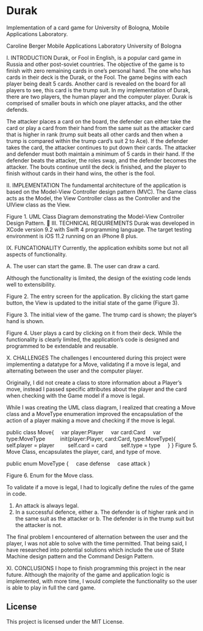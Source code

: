 # Durak

Implementation of a card game for University of Bologna, Mobile Applications Laboratory.

Caroline Berger
Mobile Applications Laboratory
University of Bologna

I. INTRODUCTION
Durak, or Fool in English, is a popular card game in Russia and other post-soviet countries. The objective of the game is to finish with zero remaining cards in one’s personal hand. The one who has cards in their deck is the Durak, or the Fool. The game begins with each player being dealt 5 cards. Another card is revealed on the board for all players to see, this card is the trump suit. In my implementation of Durak, there are two players, the human player and the computer player. Durak is comprised of smaller bouts in which one player attacks, and the other defends. 

The attacker places a card on the board, the defender can either take the card or play a card from their hand from the same suit as the attacker card that is higher in rank (trump suit beats all other cards and then when a trump is compared within the trump card’s suit 2 to Ace).  If the defender takes the card, the attacker continues to put down their cards. The attacker and defender must both maintain a minimum of 5 cards in their hand. If the defender beats the attacker, the roles swap, and the defender becomes the attacker. The bouts continue until the deck is finished, and the player to finish without cards in their hand wins, the other is the fool. 

II. IMPLEMENTATION
The fundamental architecture of the application is based on the Model-View Controller design pattern (MVC). The Game class acts as the Model, the View Controller class as the Controller and the UIView class as the View. 


Figure 1. UML Class Diagram demonstrating the Model-View Controller Design Pattern.

III. TECHNICAL REQUIREMENTS
Durak was developed in XCode version 9.2 with Swift 4 programming language. The target testing environment is iOS 11.2 running on an iPhone 8 plus. 

IX. FUNCATIONALITY
Currently, the application exhibits some but not all aspects of functionality. 

A.	The user can start the game.
B.	The user can draw a card. 

Although the functionality is limited, the design of the existing code lends well to extensibility. 

Figure 2. The entry screen for the application. By clicking the start game button, the View is updated to the initial state of the game (Figure 3). 

Figure 3. The initial view of the game. The trump card is shown; the player’s hand is shown.


Figure 4. User plays a card by clicking on it from their deck.
While the functionality is clearly limited, the application’s code is designed and programmed to be extendable and reusable. 

X. CHALLENGES
The challenges I encountered during this project were implementing a datatype for a Move, validating if a move is legal, and alternating between the user and the computer player. 

Originally, I did not create a class to store information about a Player’s move, instead I passed specific attributes about the player and the card when checking with the Game model if a move is legal. 

While I was creating the UML class diagram, I realized that creating a Move class and a MoveType enumeration improved the encapsulation of the action of a player making a move and checking if the move is legal. 

public class Move{
    var player:Player
    var card:Card
    var type:MoveType
    
    init(player:Player, card:Card, type:MoveType){
        self.player = player
        self.card = card
        self.type = type
    }
}
Figure 5. Move Class, encapsulates the player, card, and type of move.

public enum MoveType {
    case defense
    case attack
}

Figure 6. Enum for the Move class.

To validate if a move is legal, I had to logically define the rules of the game in code.
1.	An attack is always legal.
2.	In a successful defence, either
a.	The defender is of higher rank and in the same suit as the attacker or
b.	The defender is in the trump suit but the attacker is not.

The final problem I encountered of alternation between the user and the player, I was not able to solve with the time permitted. That being said, I have researched into potential solutions which include the use of State Machine design pattern and the Command Design Pattern. 

XI. CONCLUSIONS
I hope to finish programming this project in the near future. Although the majority of the game and application logic is implemented, with more time, I would complete the functionality so the user is able to play in full the card game. 



## License

This project is licensed under the MIT License.

